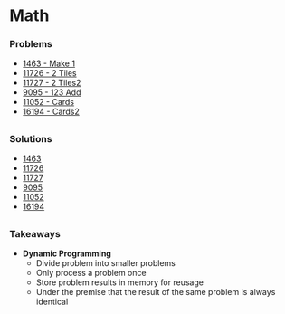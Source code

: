 # Math

### Problems
- [1463 - Make 1](https://www.acmicpc.net/problem/1463)
- [11726 - 2 Tiles](https://www.acmicpc.net/problem/11726)
- [11727 - 2 Tiles2](https://www.acmicpc.net/problem/1727)
- [9095 - 123 Add](https://www.acmicpc.net/problem/9095)
- [11052 - Cards](https://www.acmicpc.net/problem/11052)
- [16194 - Cards2](https://www.acmicpc.net/problem/16194)


##

### Solutions
- [1463](./1463_make_one.py)
- [11726](./11726_2tiles.py)
- [11727](./11727_2tiles2.py)
- [9095](./9095_123_add.py)
- [11052](./11052_cards.py)
- [16194](./16194_cards2.py)


##

### Takeaways

- **Dynamic Programming**
    - Divide problem into smaller problems
    - Only process a problem once
    - Store problem results in memory for reusage
    - Under the premise that the result of the same problem is always identical 